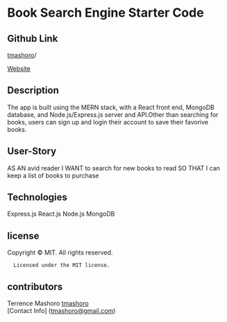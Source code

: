 # Book Search Engine Starter Code

## Github Link

 [tmashoro](https://github.com/tmashoro/Mern)/

 [Website](https://powerful-chamber-55691.herokuapp.com/)

## Description

The app is built using the MERN stack, with a React front end, MongoDB database, and Node.js/Express.js server and API.Other than searching for books, users can sign up and login their account to save their favorive books.

## User-Story

AS AN avid reader
I WANT to search for new books to read
SO THAT I can keep a list of books to purchase

## Technologies

Express.js
React.js
Node.js
MongoDB

## license

Copyright © MIT. All rights reserved.

      Licensed under the MIT license.

## contributors

Terrence Mashoro
[tmashoro](https://github.com/tmashoro/)\
[Contact Info] (tmashoro@gmail.com)
